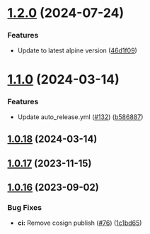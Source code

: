 # [1.2.0](https://github.com/telnetdoogie/docker-par2cmdline/compare/v1.1.0...v1.2.0) (2024-07-24)


### Features

* Update to latest alpine version ([46d1f09](https://github.com/telnetdoogie/docker-par2cmdline/commit/46d1f096c3db63856b005b173f26da82b23aece9))



# [1.1.0](https://github.com/telnetdoogie/docker-par2cmdline/compare/v1.0.18...v1.1.0) (2024-03-14)


### Features

* Update auto_release.yml ([#132](https://github.com/telnetdoogie/docker-par2cmdline/issues/132)) ([b586887](https://github.com/telnetdoogie/docker-par2cmdline/commit/b5868879f9b4802fa60e345d38c5967686b0816e))



## [1.0.18](https://github.com/telnetdoogie/docker-par2cmdline/compare/v1.0.17...v1.0.18) (2024-03-14)



## [1.0.17](https://github.com/telnetdoogie/docker-par2cmdline/compare/v1.0.16...v1.0.17) (2023-11-15)



## [1.0.16](https://github.com/telnetdoogie/docker-par2cmdline/compare/v1.0.15...v1.0.16) (2023-09-02)


### Bug Fixes

* **ci:** Remove cosign publish ([#76](https://github.com/telnetdoogie/docker-par2cmdline/issues/76)) ([1c1bd65](https://github.com/telnetdoogie/docker-par2cmdline/commit/1c1bd65a1a1b9bb5d69681f12319d548c994c269))



